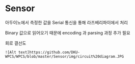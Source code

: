 # Sensor

아두이노에서 측정한 값을 Serial 통신을 통해 라즈베리파이에서 처리

Binary 값으로 읽어오기 때문에 encoding 과 parsing 과정 추가 필요



회로 결선도

```
![Alt text]https://github.com/DKU-WPCS/WPCS/blob/master/Sensor/img/circuit%20diagram.JPG
```


